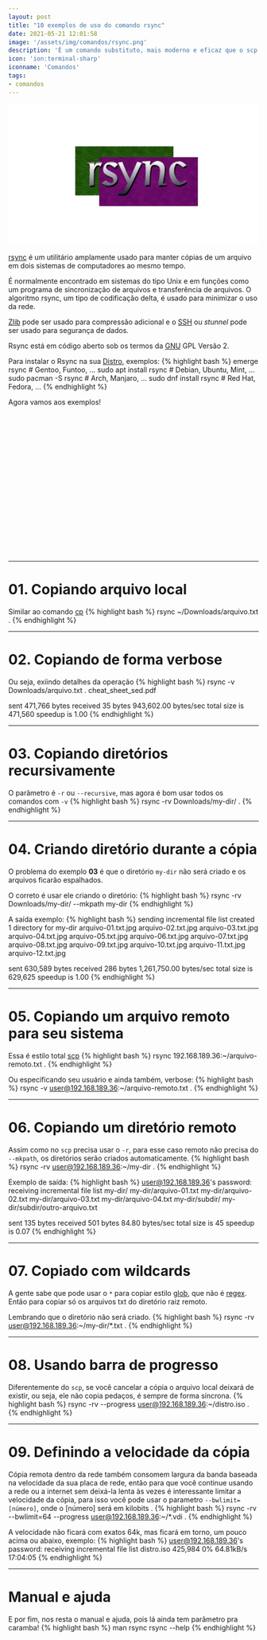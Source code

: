 ```yaml
---
layout: post
title: "10 exemplos de uso do comando rsync"
date: 2021-05-21 12:01:58
image: '/assets/img/comandos/rsync.png'
description: 'É um comando substituto, mais moderno e eficaz que o scp.'
icon: 'ion:terminal-sharp'
iconname: 'Comandos'
tags:
- comandos
---
```


![10 exemplos de uso do comando rsync](/assets/img/comandos/rsync.png)

[rsync](https://rsync.samba.org/) é um utilitário amplamente usado para manter cópias de um arquivo em dois sistemas de computadores ao mesmo tempo.

É normalmente encontrado em sistemas do tipo Unix e em funções como um programa de sincronização de arquivos e transferência de arquivos. O algoritmo rsync, um tipo de codificação delta, é usado para minimizar o uso da rede. 

[Zlib](https://zlib.net/) pode ser usado para compressão adicional e o [SSH](https://terminalroot.com.br/2015/01/utilizando-o-ssh.html) ou *stunnel* pode ser usado para segurança de dados.

Rsync está em código aberto sob os termos da [GNU](https://terminalroot.com.br/tags#gnu) GPL Versão 2.

Para instalar o Rsync na sua [Distro](https://terminalroot.com.br/tags#distros), exemplos:
{% highlight bash %}
emerge rsync # Gentoo, Funtoo, ...
sudo apt install rsync # Debian, Ubuntu, Mint, ...
sudo pacman -S rsync # Arch, Manjaro, ...
sudo dnf install rsync # Red Hat, Fedora, ...
{% endhighlight %}

Agora vamos aos exemplos!

<!-- QUADRADO -->
<script async src="//pagead2.googlesyndication.com/pagead/js/adsbygoogle.js"></script>
<ins class="adsbygoogle"
style="display:inline-block;width:336px;height:280px"
data-ad-client="ca-pub-2838251107855362"
data-ad-slot="5351066970"></ins>
<script>
(adsbygoogle = window.adsbygoogle || []).push({});
</script>

---

# 01. Copiando arquivo local
Similar ao comando [cp](https://terminalroot.com.br/2021/04/comando-cp-com-barra-de-progresso.html)
{% highlight bash %}
rsync ~/Downloads/arquivo.txt .
{% endhighlight %}

---

# 02. Copiando de forma verbose
Ou seja, exiindo detalhes da operação
{% highlight bash %}
rsync -v Downloads/arquivo.txt .
cheat_sheet_sed.pdf

sent 471,766 bytes  received 35 bytes  943,602.00 bytes/sec
total size is 471,560  speedup is 1.00
{% endhighlight %}

---

# 03. Copiando diretórios recursivamente
O parâmetro é `-r` ou `--recursive`, mas agora é bom usar todos os comandos com `-v`
{% highlight bash %}
rsync -rv Downloads/my-dir/ .
{% endhighlight %}

---

# 04. Criando diretório durante a cópia
O problema do exemplo **03** é que o diretório `my-dir` não será criado e os arquivos ficarão espalhados.

O correto é usar ele criando o diretório:
{% highlight bash %}
rsync -rv Downloads/my-dir/ --mkpath my-dir
{% endhighlight %}

A saída exemplo:
{% highlight bash %}
sending incremental file list
created 1 directory for my-dir
arquivo-01.txt.jpg
arquivo-02.txt.jpg
arquivo-03.txt.jpg
arquivo-04.txt.jpg
arquivo-05.txt.jpg
arquivo-06.txt.jpg
arquivo-07.txt.jpg
arquivo-08.txt.jpg
arquivo-09.txt.jpg
arquivo-10.txt.jpg
arquivo-11.txt.jpg
arquivo-12.txt.jpg

sent 630,589 bytes  received 286 bytes  1,261,750.00 bytes/sec
total size is 629,625  speedup is 1.00
{% endhighlight %}

<!-- RETANGULO LARGO 2 -->
<script async src="//pagead2.googlesyndication.com/pagead/js/adsbygoogle.js"></script>
<ins class="adsbygoogle"
style="display:block; text-align:center;"
data-ad-layout="in-article"
data-ad-format="fluid"
data-ad-client="ca-pub-2838251107855362"
data-ad-slot="8549252987"></ins>
<script>
(adsbygoogle = window.adsbygoogle || []).push({});
</script>


---

# 05. Copiando um arquivo remoto para seu sistema
Essa é estilo total [scp](https://terminalroot.com.br/2016/10/blog-linux-ssh.html)
{% highlight bash %}
rsync 192.168.189.36:~/arquivo-remoto.txt .
{% endhighlight %}

Ou especificando seu usuário e ainda também, verbose:
{% highlight bash %}
rsync -v user@192.168.189.36:~/arquivo-remoto.txt .
{% endhighlight %}

---

# 06. Copiando um diretório remoto
Assim como no `scp` precisa usar o `-r`, para esse caso remoto não precisa do `--mkpath`, os diretórios serão criados automaticamente.
{% highlight bash %}
rsync -rv user@192.168.189.36:~/my-dir .
{% endhighlight %}

Exemplo de saída:
{% highlight bash %}
user@192.168.189.36's password: 
receiving incremental file list
my-dir/
my-dir/arquivo-01.txt
my-dir/arquivo-02.txt
my-dir/arquivo-03.txt
my-dir/arquivo-04.txt
my-dir/subdir/
my-dir/subdir/outro-arquivo.txt

sent 135 bytes  received 501 bytes  84.80 bytes/sec
total size is 45  speedup is 0.07
{% endhighlight %}

---

# 07. Copiado com wildcards
A gente sabe que pode usar o `*` para copiar estilo [glob](https://terminalroot.com.br/bash), que não é [regex](https://terminalroot.com.br/regex). Então para copiar só os arquivos txt do diretório raiz remoto.

Lembrando que o diretório não será criado.
{% highlight bash %}
rsync -rv user@192.168.189.36:~/my-dir/*.txt .
{% endhighlight %}

---

# 08. Usando barra de progresso
Diferentemente do `scp`, se você cancelar a cópia o arquivo local deixará de existir, ou seja, ele não copia pedaços, é sempre de forma síncrona.
{% highlight bash %}
rsync -rv --progress user@192.168.189.36:~/distro.iso .
{% endhighlight %}

<!-- RETANGULO LARGO -->
<script async src="https://pagead2.googlesyndication.com/pagead/js/adsbygoogle.js"></script>
<!-- Informat -->
<ins class="adsbygoogle"
style="display:block"
data-ad-client="ca-pub-2838251107855362"
data-ad-slot="2327980059"
data-ad-format="auto"
data-full-width-responsive="true"></ins>
<script>
(adsbygoogle = window.adsbygoogle || []).push({});
</script>


---

# 09. Definindo a velocidade da cópia
Cópia remota dentro da rede também consomem largura da banda baseada na velocidade da sua placa de rede, então para que você continue usando a rede ou a internet sem deixá-la lenta às vezes é interessante limitar a velocidade da cópia, para isso você pode usar o parametro `--bwlimit=[número]`, onde o [número] será em kilobits .
{% highlight bash %}
rsync -rv --bwlimit=64 --progress user@192.168.189.36:~/*.vdi .
{% endhighlight %}

A velocidade não ficará com exatos 64k, mas ficará em torno, um pouco acima ou abaixo, exemplo:
{% highlight bash %}
user@192.168.189.36's password: 
receiving incremental file list
distro.iso
        425,984   0%   64.81kB/s   17:04:05
{% endhighlight %}

---

# Manual e ajuda
E por fim, nos resta o manual e ajuda, pois lá ainda tem parâmetro pra caramba!
{% highlight bash %}
man rsync
rsync --help
{% endhighlight %}






